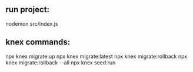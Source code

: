 ## run project:
nodemon src/index.js

## knex commands:
npx knex migrate:up
npx knex migrate:latest
npx knex migrate:rollback
npx knex migrate:rollback --all
npx knex seed:run